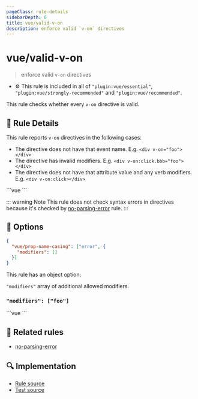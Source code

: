 ```yaml
---
pageClass: rule-details
sidebarDepth: 0
title: vue/valid-v-on
description: enforce valid `v-on` directives
---
```

# vue/valid-v-on
> enforce valid `v-on` directives

- :gear: This rule is included in all of `"plugin:vue/essential"`, `"plugin:vue/strongly-recommended"` and `"plugin:vue/recommended"`.

This rule checks whether every `v-on` directive is valid.

## :book: Rule Details

This rule reports `v-on` directives in the following cases:

- The directive does not have that event name. E.g. `<div v-on="foo"></div>`
- The directive has invalid modifiers. E.g. `<div v-on:click.bbb="foo"></div>`
- The directive does not have that attribute value and any verb modifiers. E.g. `<div v-on:click></div>`

<eslint-code-block :rules="{'vue/valid-v-on': ['error']}">
```vue
<template>
  <!-- ✓ GOOD -->
  <div v-on="foo"/>
  <div v-on:click="foo"/>
  <div @click="foo"/>
  <div @click.left="foo"/>
  <div @click.prevent/>
  <div @click.stop/>

  <!-- ✗ BAD -->
  <div v-on/>
  <div v-on:click/>
  <div v-on:click.aaa="foo"/>
  <div @click/>
</template>
```
</eslint-code-block>

::: warning Note
This rule does not check syntax errors in directives because it's checked by [no-parsing-error] rule.
:::

## :wrench: Options

```json
{
  "vue/prop-name-casing": ["error", {
    "modifiers": []
  }]
}
```

This rule has an object option:

`"modifiers"` array of additional allowed modifiers.

### `"modifiers": ["foo"]`

<eslint-code-block :rules="{'vue/valid-v-on': ['error', { modifiers: ['foo']}]}">
```vue
<template>
  <div @click.foo="foo"/>
  <div v-on:click.foo="foo"/>
</template>
```
</eslint-code-block>

## :couple: Related rules

- [no-parsing-error]

[no-parsing-error]: no-parsing-error.md

## :mag: Implementation

- [Rule source](https://github.com/vuejs/eslint-plugin-vue/blob/master/lib/rules/valid-v-on.js)
- [Test source](https://github.com/vuejs/eslint-plugin-vue/blob/master/tests/lib/rules/valid-v-on.js)
